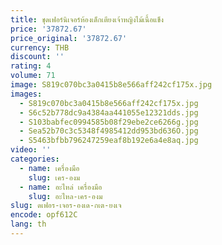 ```yaml
---
title: ชุดเฟอร์นิเจอร์ห้องเด็กเตียงเจ้าหญิงไม้เนื้อแข็ง
price: '37872.67'
price_original: '37872.67'
currency: THB
discount: ''
rating: 4
volume: 71
image: S819c070bc3a0415b8e566aff242cf175x.jpg
images:
  - S819c070bc3a0415b8e566aff242cf175x.jpg
  - S6c52b778dc9a4384aa441055e12321dds.jpg
  - S103babfec0994585b08f29ebe2ce6266g.jpg
  - Sea52b70c3c5348f4985412dd953bd636O.jpg
  - S5463bfbb796247259eaf8b192e6a4e8aq.jpg
video: ''
categories:
  - name: เครื่องมือ
    slug: เคร-องม
  - name: อะไหล่ เครื่องมือ
    slug: อะไหล-เคร-องม
slug: ดเฟอร-เจอร-องเด-กเต-ยงเจ
encode: opf612C
lang: th
---
```

  